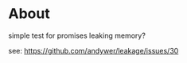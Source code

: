 # About
simple test for promises leaking memory?

see: https://github.com/andywer/leakage/issues/30

